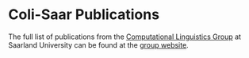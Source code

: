 # Coli-Saar Publications

The full list of publications from the [Computational Linguistics Group](https://www.coli.uni-saarland.de/groups/AK/) at Saarland University can be found at the [group website](https://www.coli.uni-saarland.de/groups/AK/publications/).  
